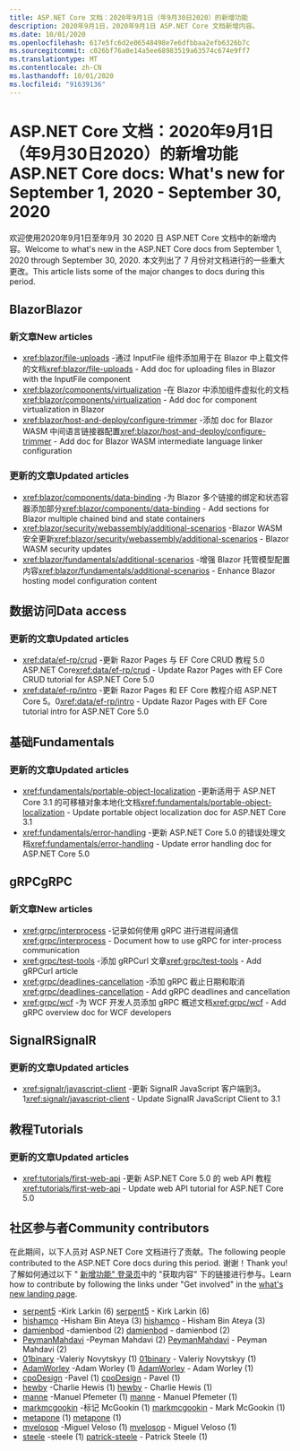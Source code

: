 ```yaml
---
title: ASP.NET Core 文档：2020年9月1日（年9月30日2020）的新增功能
description: 2020年9月1日，2020年9月1日 ASP.NET Core 文档新增内容。
ms.date: 10/01/2020
ms.openlocfilehash: 617e5fc6d2e06548498e7e6dfbbaa2efb6326b7c
ms.sourcegitcommit: c026bf76a0e14a5ee68983519a63574c674e9ff7
ms.translationtype: MT
ms.contentlocale: zh-CN
ms.lasthandoff: 10/01/2020
ms.locfileid: "91639136"
---
```

# <a name="aspnet-core-docs-whats-new-for-september-1-2020---september-30-2020"></a><span data-ttu-id="a3f04-103">ASP.NET Core 文档：2020年9月1日（年9月30日2020）的新增功能</span><span class="sxs-lookup"><span data-stu-id="a3f04-103">ASP.NET Core docs: What's new for September 1, 2020 - September 30, 2020</span></span>

<span data-ttu-id="a3f04-104">欢迎使用2020年9月1日至年9月 30 2020 日 ASP.NET Core 文档中的新增内容。</span><span class="sxs-lookup"><span data-stu-id="a3f04-104">Welcome to what's new in the ASP.NET Core docs from September 1, 2020 through September 30, 2020.</span></span> <span data-ttu-id="a3f04-105">本文列出了 7 月份对文档进行的一些重大更改。</span><span class="sxs-lookup"><span data-stu-id="a3f04-105">This article lists some of the major changes to docs during this period.</span></span>

## <a name="blazor"></a><span data-ttu-id="a3f04-106">Blazor</span><span class="sxs-lookup"><span data-stu-id="a3f04-106">Blazor</span></span>

### <a name="new-articles"></a><span data-ttu-id="a3f04-107">新文章</span><span class="sxs-lookup"><span data-stu-id="a3f04-107">New articles</span></span>

- <span data-ttu-id="a3f04-108"><xref:blazor/file-uploads> -通过 InputFile 组件添加用于在 Blazor 中上载文件的文档</span><span class="sxs-lookup"><span data-stu-id="a3f04-108"><xref:blazor/file-uploads> - Add doc for uploading files in Blazor with the InputFile component</span></span>
- <span data-ttu-id="a3f04-109"><xref:blazor/components/virtualization> -在 Blazor 中添加组件虚拟化的文档</span><span class="sxs-lookup"><span data-stu-id="a3f04-109"><xref:blazor/components/virtualization> - Add doc for component virtualization in Blazor</span></span>
- <span data-ttu-id="a3f04-110"><xref:blazor/host-and-deploy/configure-trimmer> -添加 doc for Blazor WASM 中间语言链接器配置</span><span class="sxs-lookup"><span data-stu-id="a3f04-110"><xref:blazor/host-and-deploy/configure-trimmer> - Add doc for Blazor WASM intermediate language linker configuration</span></span>

### <a name="updated-articles"></a><span data-ttu-id="a3f04-111">更新的文章</span><span class="sxs-lookup"><span data-stu-id="a3f04-111">Updated articles</span></span>

- <span data-ttu-id="a3f04-112"><xref:blazor/components/data-binding> -为 Blazor 多个链接的绑定和状态容器添加部分</span><span class="sxs-lookup"><span data-stu-id="a3f04-112"><xref:blazor/components/data-binding> - Add sections for Blazor multiple chained bind and state containers</span></span>
- <span data-ttu-id="a3f04-113"><xref:blazor/security/webassembly/additional-scenarios> -Blazor WASM 安全更新</span><span class="sxs-lookup"><span data-stu-id="a3f04-113"><xref:blazor/security/webassembly/additional-scenarios> - Blazor WASM security updates</span></span>
- <span data-ttu-id="a3f04-114"><xref:blazor/fundamentals/additional-scenarios> -增强 Blazor 托管模型配置内容</span><span class="sxs-lookup"><span data-stu-id="a3f04-114"><xref:blazor/fundamentals/additional-scenarios> - Enhance Blazor hosting model configuration content</span></span>

## <a name="data-access"></a><span data-ttu-id="a3f04-115">数据访问</span><span class="sxs-lookup"><span data-stu-id="a3f04-115">Data access</span></span>

### <a name="updated-articles"></a><span data-ttu-id="a3f04-116">更新的文章</span><span class="sxs-lookup"><span data-stu-id="a3f04-116">Updated articles</span></span>

- <span data-ttu-id="a3f04-117"><xref:data/ef-rp/crud> -更新 Razor Pages 与 EF Core CRUD 教程 5.0 ASP.NET Core</span><span class="sxs-lookup"><span data-stu-id="a3f04-117"><xref:data/ef-rp/crud> - Update Razor Pages with EF Core CRUD tutorial for ASP.NET Core 5.0</span></span>
- <span data-ttu-id="a3f04-118"><xref:data/ef-rp/intro> -更新 Razor Pages 和 EF Core 教程介绍 ASP.NET Core 5。0</span><span class="sxs-lookup"><span data-stu-id="a3f04-118"><xref:data/ef-rp/intro> - Update Razor Pages with EF Core tutorial intro for ASP.NET Core 5.0</span></span>

## <a name="fundamentals"></a><span data-ttu-id="a3f04-119">基础</span><span class="sxs-lookup"><span data-stu-id="a3f04-119">Fundamentals</span></span>

### <a name="updated-articles"></a><span data-ttu-id="a3f04-120">更新的文章</span><span class="sxs-lookup"><span data-stu-id="a3f04-120">Updated articles</span></span>

- <span data-ttu-id="a3f04-121"><xref:fundamentals/portable-object-localization> -更新适用于 ASP.NET Core 3.1 的可移植对象本地化文档</span><span class="sxs-lookup"><span data-stu-id="a3f04-121"><xref:fundamentals/portable-object-localization> - Update portable object localization doc for ASP.NET Core 3.1</span></span>
- <span data-ttu-id="a3f04-122"><xref:fundamentals/error-handling> -更新 ASP.NET Core 5.0 的错误处理文档</span><span class="sxs-lookup"><span data-stu-id="a3f04-122"><xref:fundamentals/error-handling> - Update error handling doc for ASP.NET Core 5.0</span></span>

## <a name="grpc"></a><span data-ttu-id="a3f04-123">gRPC</span><span class="sxs-lookup"><span data-stu-id="a3f04-123">gRPC</span></span>

### <a name="new-articles"></a><span data-ttu-id="a3f04-124">新文章</span><span class="sxs-lookup"><span data-stu-id="a3f04-124">New articles</span></span>

- <span data-ttu-id="a3f04-125"><xref:grpc/interprocess> -记录如何使用 gRPC 进行进程间通信</span><span class="sxs-lookup"><span data-stu-id="a3f04-125"><xref:grpc/interprocess> - Document how to use gRPC for inter-process communication</span></span>
- <span data-ttu-id="a3f04-126"><xref:grpc/test-tools> -添加 gRPCurl 文章</span><span class="sxs-lookup"><span data-stu-id="a3f04-126"><xref:grpc/test-tools> - Add gRPCurl article</span></span>
- <span data-ttu-id="a3f04-127"><xref:grpc/deadlines-cancellation> -添加 gRPC 截止日期和取消</span><span class="sxs-lookup"><span data-stu-id="a3f04-127"><xref:grpc/deadlines-cancellation> - Add gRPC deadlines and cancellation</span></span>
- <span data-ttu-id="a3f04-128"><xref:grpc/wcf> -为 WCF 开发人员添加 gRPC 概述文档</span><span class="sxs-lookup"><span data-stu-id="a3f04-128"><xref:grpc/wcf> - Add gRPC overview doc for WCF developers</span></span>

## <a name="signalr"></a><span data-ttu-id="a3f04-129">SignalR</span><span class="sxs-lookup"><span data-stu-id="a3f04-129">SignalR</span></span>

### <a name="updated-articles"></a><span data-ttu-id="a3f04-130">更新的文章</span><span class="sxs-lookup"><span data-stu-id="a3f04-130">Updated articles</span></span>

- <span data-ttu-id="a3f04-131"><xref:signalr/javascript-client> -更新 SignalR JavaScript 客户端到3。1</span><span class="sxs-lookup"><span data-stu-id="a3f04-131"><xref:signalr/javascript-client> - Update SignalR JavaScript Client to 3.1</span></span>

## <a name="tutorials"></a><span data-ttu-id="a3f04-132">教程</span><span class="sxs-lookup"><span data-stu-id="a3f04-132">Tutorials</span></span>

### <a name="updated-articles"></a><span data-ttu-id="a3f04-133">更新的文章</span><span class="sxs-lookup"><span data-stu-id="a3f04-133">Updated articles</span></span>

- <span data-ttu-id="a3f04-134"><xref:tutorials/first-web-api> -更新 ASP.NET Core 5.0 的 web API 教程</span><span class="sxs-lookup"><span data-stu-id="a3f04-134"><xref:tutorials/first-web-api> - Update web API tutorial for ASP.NET Core 5.0</span></span>

## <a name="community-contributors"></a><span data-ttu-id="a3f04-135">社区参与者</span><span class="sxs-lookup"><span data-stu-id="a3f04-135">Community contributors</span></span>

<span data-ttu-id="a3f04-136">在此期间，以下人员对 ASP.NET Core 文档进行了贡献。</span><span class="sxs-lookup"><span data-stu-id="a3f04-136">The following people contributed to the ASP.NET Core docs during this period.</span></span> <span data-ttu-id="a3f04-137">谢谢！</span><span class="sxs-lookup"><span data-stu-id="a3f04-137">Thank you!</span></span> <span data-ttu-id="a3f04-138">了解如何通过以下 " [新增功能" 登录页](index.yml)中的 "获取内容" 下的链接进行参与。</span><span class="sxs-lookup"><span data-stu-id="a3f04-138">Learn how to contribute by following the links under "Get involved" in the [what's new landing page](index.yml).</span></span>

- <span data-ttu-id="a3f04-139">[serpent5](https://github.com/serpent5) -Kirk Larkin (6) </span><span class="sxs-lookup"><span data-stu-id="a3f04-139">[serpent5](https://github.com/serpent5) - Kirk Larkin (6)</span></span>
- <span data-ttu-id="a3f04-140">[hishamco](https://github.com/hishamco) -Hisham Bin Ateya (3) </span><span class="sxs-lookup"><span data-stu-id="a3f04-140">[hishamco](https://github.com/hishamco) - Hisham Bin Ateya (3)</span></span>
- <span data-ttu-id="a3f04-141">[damienbod](https://github.com/damienbod) -damienbod (2) </span><span class="sxs-lookup"><span data-stu-id="a3f04-141">[damienbod](https://github.com/damienbod) - damienbod (2)</span></span>
- <span data-ttu-id="a3f04-142">[PeymanMahdavi](https://github.com/PeymanMahdavi) -Peyman Mahdavi (2) </span><span class="sxs-lookup"><span data-stu-id="a3f04-142">[PeymanMahdavi](https://github.com/PeymanMahdavi) - Peyman Mahdavi (2)</span></span>
- <span data-ttu-id="a3f04-143">[01binary](https://github.com/01binary) -Valeriy Novytskyy (1) </span><span class="sxs-lookup"><span data-stu-id="a3f04-143">[01binary](https://github.com/01binary) - Valeriy Novytskyy (1)</span></span>
- <span data-ttu-id="a3f04-144">[AdamWorley](https://github.com/AdamWorley) -Adam Worley (1) </span><span class="sxs-lookup"><span data-stu-id="a3f04-144">[AdamWorley](https://github.com/AdamWorley) - Adam Worley (1)</span></span>
- <span data-ttu-id="a3f04-145">[cpoDesign](https://github.com/cpoDesign) -Pavel (1) </span><span class="sxs-lookup"><span data-stu-id="a3f04-145">[cpoDesign](https://github.com/cpoDesign) - Pavel (1)</span></span>
- <span data-ttu-id="a3f04-146">[hewby](https://github.com/hewby) -Charlie Hewis (1) </span><span class="sxs-lookup"><span data-stu-id="a3f04-146">[hewby](https://github.com/hewby) - Charlie Hewis (1)</span></span>
- <span data-ttu-id="a3f04-147">[manne](https://github.com/manne) -Manuel Pfemeter (1) </span><span class="sxs-lookup"><span data-stu-id="a3f04-147">[manne](https://github.com/manne) - Manuel Pfemeter (1)</span></span>
- <span data-ttu-id="a3f04-148">[markmcgookin](https://github.com/markmcgookin) -标记 McGookin (1) </span><span class="sxs-lookup"><span data-stu-id="a3f04-148">[markmcgookin](https://github.com/markmcgookin) - Mark McGookin (1)</span></span>
- <span data-ttu-id="a3f04-149">[metapone](https://github.com/metapone) (1) </span><span class="sxs-lookup"><span data-stu-id="a3f04-149">[metapone](https://github.com/metapone) (1)</span></span>
- <span data-ttu-id="a3f04-150">[mvelosop](https://github.com/mvelosop) -Miguel Veloso (1) </span><span class="sxs-lookup"><span data-stu-id="a3f04-150">[mvelosop](https://github.com/mvelosop) - Miguel Veloso (1)</span></span>
- <span data-ttu-id="a3f04-151">[steele](https://github.com/patrick-steele) -steele (1) </span><span class="sxs-lookup"><span data-stu-id="a3f04-151">[patrick-steele](https://github.com/patrick-steele) - Patrick Steele (1)</span></span>
